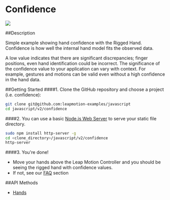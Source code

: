 Confidence
=====

<img src="https://lm-assets.s3.amazonaws.com/screenshots/confidence_2.png">

##Description

Simple example showing hand confidence with the Rigged Hand. Confidence is how well the internal hand model fits the observed data.

A low value indicates that there are significant discrepancies; finger positions, even hand identification could be incorrect. The significance of the confidence value to your application can vary with context. For example, gestures and motions can be valid even without a high confidence in the hand data.

##Getting Started
####1. Clone the GitHub repository and choose a project (i.e. confidence):
```bash
git clone git@github.com:leapmotion-examples/javascript
cd javascript/v2/confidence
```

####2. You can use a basic [Node.js Web Server](https://www.npmjs.org/package/node-http-server) to serve your static file directory.
```bash
sudo npm install http-server -g
cd <clone_directory>/javascript/v2/confidence
http-server
```

####3. You're done!
* Move your hands above the Leap Motion Controller and you should be seeing the rigged hand with confidence values.
* If not, see our [FAQ](https://developer.leapmotion.com/downloads/skeletal-beta/faq) section

##API Methods
* [Hands](https://developer.leapmotion.com/documentation/skeletal/javascript/api/Leap.Hand.html)
